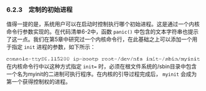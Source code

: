 ### 6.2.3　定制的初始进程

值得一提的是，系统用户可以在启动时控制执行哪个初始进程。这是通过一个内核命令行参数实现的。在代码清单6-2中，函数 `panic()` 中包含的文本字符串也提示了这一点。我们在第5章中研究过一个内核命令行，在此基础之上可以添加一个用于指定 `init` 进程的参数，如下所示：



![97.png](../images/97.png)
在内核命令行中以这种方式指定 `init=` 时，必须在根文件系统的/sbin目录中包含一个名为myinit的二进制可执行程序。在内核的引导过程完成后， `myinit` 会成为第一个获得控制权的进程。

